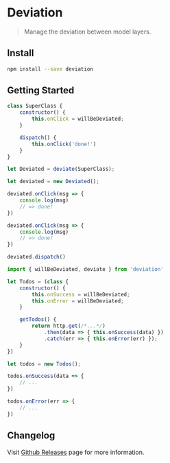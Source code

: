 Deviation
=========

> Manage the deviation between model layers.

Install
-------

```bash
npm install --save deviation
```

Getting Started
---------------

```javascript
class SuperClass {
	constructor() {
		this.onClick = willBeDeviated;
	}

	dispatch() {
		this.onClick('done!')
	}
}

let Deviated = deviate(SuperClass);

let deviated = new Deviated();

deviated.onClick(msg => {
	console.log(msg)
	// => done!
})

deviated.onClick(msg => {
	console.log(msg)
	// => done!
})

deviated.dispatch()
```

```javascript
import { willBeDeviated, deviate } from 'deviation'

let Todos = (class {
	constructor() {
		this.onSuccess = willBeDeviated;
		this.onError = willBeDeviated;
	}

	getTodos() {
		return http.get(/*...*/)
			.then(data => { this.onSuccess(data) })
			.catch(err => { this.onError(err) });
	}
})

let todos = new Todos();

todos.onSuccess(data => {
	// ...
})

todos.onError(err => {
	// ...
})
```

Changelog
---------

Visit [Github Releases](https://github.com/clitetailor/deviation/releases) page for more information.